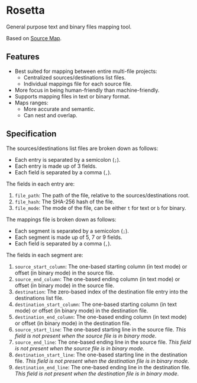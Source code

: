# Rosetta
General purpose text and binary files mapping tool.

Based on [Source Map](https://tc39.es/source-map/).

## Features

- Best suited for mapping between entire multi-file projects:
    - Centralized sources/destinations list files.
    - Individual mappings file for each source file.
- More focus in being human-friendly than machine-friendly.
- Supports mapping files in text or binary format.
- Maps ranges:
    - More accurate and semantic.
    - Can nest and overlap.

## Specification

The sources/destinations list files are broken down as follows:

- Each entry is separated by a semicolon (`;`).
- Each entry is made up of 3 fields.
- Each field is separated by a comma (`,`).

The fields in each entry are:

1. `file_path`: The path of the file, relative to the sources/destinations root.
2. `file_hash`: The SHA-256 hash of the file.
3. `file_mode`: The mode of the file, can be either `t` for text or `b` for binary.

The mappings file is broken down as follows:

- Each segment is separated by a semicolon (`;`).
- Each segment is made up of 5, 7 or 9 fields.
- Each field is separated by a comma (`,`).

The fields in each segment are:

1. `source_start_column`: The one-based starting column (in text mode) or offset (in binary mode) in the source file.
2. `source_end_column`: The one-based ending column (in text mode) or offset (in binary mode) in the source file.
3. `destination`: The zero-based index of the destination file entry into the destinations list file.
4. `destination_start_column`: The one-based starting column (in text mode) or offset (in binary mode) in the destination file.
5. `destination_end_column`: The one-based ending column (in text mode) or offset (in binary mode) in the destination file.
6. `source_start_line`: The one-based starting line in the source file. *This field is not present when the source file is in binary mode*.
7. `source_end_line`: The one-based ending line in the source file. *This field is not present when the source file is in binary mode*.
8. `destination_start_line`: The one-based starting line in the destination file. *This field is not present when the destination file is in binary mode*.
9. `destination_end_line`: The one-based ending line in the destination file. *This field is not present when the destination file is in binary mode*.
